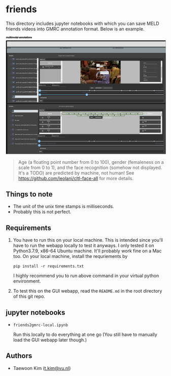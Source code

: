 # friends

This directory includes jupyter notebooks with which you can save MELD friends videos into GMRC annotation format.
Below is an example.

![friends2gmrc example](friends2gmrc.png)
> Age (a floating point number from 0 to 100), gender (femaleness on a scale from 0 to 1), and the face recognition (somehow not displayed. It's a TODO) are predicted by machine, not human! See https://github.com/leolani/cltl-face-all for more details.

## Things to note

- The unit of the unix time stamps is milliseconds.
- Probably this is not perfect.

## Requirements

1. You have to run this on your local machine. This is intended since you'll have to run the webapp locally to test it anyways. I only tested it on Python3.7.9, x86-64 Ubuntu machine. It'll probably work fine on a Mac too. On your local machine, install the requriements by
    ```
    pip install -r requirements.txt
    ```
    I highly recommend you to run above command in your virtual python environment.

1. To test this on the GUI webapp, read the `README.md` in the root directory of this git repo. 


## jupyter notebooks

- `friends2gmrc-local.ipynb`

  Run this locally to do everything at one go (You still have to manually load the GUI webapp later though.)

## Authors

- Taewoon Kim (t.kim@vu.nl)

